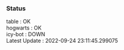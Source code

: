 ### Status


table : OK  
hogwarts : OK  
icy-bot : DOWN  
Latest Update : 2022-09-24 23:11:45.299075
